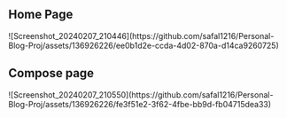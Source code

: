 <h2>Home Page</h2>
![Screenshot_20240207_210446](https://github.com/safal1216/Personal-Blog-Proj/assets/136926226/ee0b1d2e-ccda-4d02-870a-d14ca9260725)


<h2>Compose page</h2>
![Screenshot_20240207_210550](https://github.com/safal1216/Personal-Blog-Proj/assets/136926226/fe3f51e2-3f62-4fbe-bb9d-fb04715dea33)
